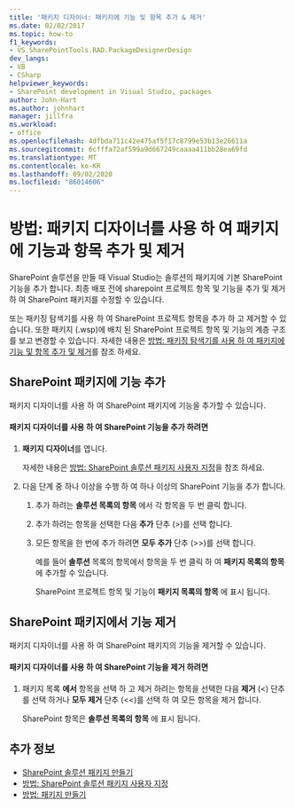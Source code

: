 ```yaml
---
title: '패키지 디자이너: 패키지에 기능 및 항목 추가 & 제거'
ms.date: 02/02/2017
ms.topic: how-to
f1_keywords:
- VS.SharePointTools.RAD.PackageDesignerDesign
dev_langs:
- VB
- CSharp
helpviewer_keywords:
- SharePoint development in Visual Studio, packages
author: John-Hart
ms.author: johnhart
manager: jillfra
ms.workload:
- office
ms.openlocfilehash: 4dfbda711c42e475af5f17c8799e53b13e26611a
ms.sourcegitcommit: 6cfffa72af599a9d667249caaaa411bb28ea69fd
ms.translationtype: MT
ms.contentlocale: ko-KR
ms.lasthandoff: 09/02/2020
ms.locfileid: "86014606"
---
```

# <a name="how-to-add-and-remove-features-and-items-to-a-package-by-using-the-package-designer"></a>방법: 패키지 디자이너를 사용 하 여 패키지에 기능과 항목 추가 및 제거
  SharePoint 솔루션을 만들 때 Visual Studio는 솔루션의 패키지에 기본 SharePoint 기능을 추가 합니다. 최종 배포 전에 sharepoint 프로젝트 항목 및 기능을 추가 및 제거 하 여 SharePoint 패키지를 수정할 수 있습니다.

 또는 패키징 탐색기를 사용 하 여 SharePoint 프로젝트 항목을 추가 하 고 제거할 수 있습니다. 또한 패키지 (.wsp)에 배치 된 SharePoint 프로젝트 항목 및 기능의 계층 구조를 보고 변경할 수 있습니다. 자세한 내용은 [방법: 패키징 탐색기를 사용 하 여 패키지에 기능 및 항목 추가 및 제거](../sharepoint/how-to-add-and-remove-features-and-items-to-a-package-by-using-the-packaging-explorer.md)를 참조 하세요.

## <a name="add-features-to-a-sharepoint-package"></a>SharePoint 패키지에 기능 추가
 패키지 디자이너를 사용 하 여 SharePoint 패키지에 기능을 추가할 수 있습니다.

#### <a name="to-add-sharepoint-features-with-the-package-designer"></a>패키지 디자이너를 사용 하 여 SharePoint 기능을 추가 하려면

1. **패키지 디자이너**를 엽니다.

    자세한 내용은 [방법: SharePoint 솔루션 패키지 사용자 지정](../sharepoint/how-to-customize-a-sharepoint-solution-package.md)을 참조 하세요.

2. 다음 단계 중 하나 이상을 수행 하 여 하나 이상의 SharePoint 기능을 추가 합니다.

   1. 추가 하려는 **솔루션 목록의 항목** 에서 각 항목을 두 번 클릭 합니다.

   2. 추가 하려는 항목을 선택한 다음 **추가** 단추 (>)를 선택 합니다.

   3. 모든 항목을 한 번에 추가 하려면 **모두 추가** 단추 (>>)를 선택 합니다.

      예를 들어 **솔루션** 목록의 항목에서 항목을 두 번 클릭 하 여 **패키지 목록의 항목** 에 추가할 수 있습니다.

      SharePoint 프로젝트 항목 및 기능이 **패키지 목록의 항목** 에 표시 됩니다.

## <a name="remove-features-from-a-sharepoint-package"></a>SharePoint 패키지에서 기능 제거
 패키지 디자이너를 사용 하 여 SharePoint 패키지의 기능을 제거할 수 있습니다.

#### <a name="to-remove-sharepoint-features-with-the-package-designer"></a>패키지 디자이너를 사용 하 여 SharePoint 기능을 제거 하려면

1. 패키지 목록 **에서** 항목을 선택 하 고 제거 하려는 항목을 선택한 다음 **제거** (<) 단추를 선택 하거나 **모두 제거** 단추 (<<)를 선택 하 여 모든 항목을 제거 합니다.

     SharePoint 항목은 **솔루션 목록의 항목** 에 표시 됩니다.

## <a name="see-also"></a>추가 정보
- [SharePoint 솔루션 패키지 만들기](../sharepoint/creating-sharepoint-solution-packages.md)
- [방법: SharePoint 솔루션 패키지 사용자 지정](../sharepoint/how-to-customize-a-sharepoint-solution-package.md)
- [방법: 패키지 만들기](https://msdn.microsoft.com/b24be45c-e91d-49bb-afb0-7b265404214b)
